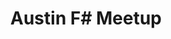 ---
state: TX
region: ATX
title: Austin F# Meetup
group_url: https://www.meetup.com/Austin-F-Meetup/
---